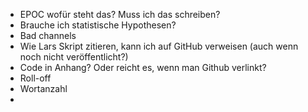 - EPOC wofür steht das? Muss ich das schreiben?
- Brauche ich statistische Hypothesen?
- Bad channels
- Wie Lars Skript zitieren, kann ich auf GitHub verweisen (auch wenn noch nicht veröffentlicht?)
- Code in Anhang? Oder reicht es, wenn man Github verlinkt?
- Roll-off
- Wortanzahl
- 
